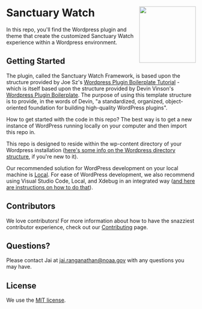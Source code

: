 # Sanctuary Watch <img align="right" width="150" height="150" src="https://github.com/user-attachments/assets/5b053a75-79e7-41d7-bc87-b906b0230771">
In this repo, you'll find the Wordpress plugin and theme that create the customized Sanctuary Watch experience within a Wordpress environment. 


## Getting Started
The plugin, called the Sanctuary Watch Framework, is based upon the structure provided by Joe Sz's [Wordpress Plugin Boilerplate Tutorial](https://github.com/JoeSz/WordPress-Plugin-Boilerplate-Tutorial) - which is itself based upon the structure provided by Devin Vinson's [Wordpress Plugin Boilerplate](https://github.com/DevinVinson/WordPress-Plugin-Boilerplate). The purpose of using this template structure is to provide, in the words of Devin, "a standardized, organized, object-oriented foundation for building high-quality WordPress plugins".

How to get started with the code in this repo? The best way is to get a new instance of WordPress running locally on your computer and then import this repo in.

This repo is designed to reside within the wp-content directory of your Wordpress installation ([here's some info on the Wordpress directory structure](https://www.wpbeginner.com/beginners-guide/beginners-guide-to-wordpress-file-and-directory-structure/), if you're new to it). 

Our recommended solution for WordPress development on your local machine is [Local](https://localwp.com/). For ease of WordPress development, we also recommend using Visual Studio Code, Local, and Xdebug in an integrated way ([and here are instructions on how to do that](https://webdevstudios.com/2022/10/06/debugging-wordpress/)).

## Contributors
We love contributors! For more information about how to have the snazziest contributor experience, check out our [Contributing](CONTRIBUTING.md) page.

## Questions?
Please contact Jai at jai.ranganathan@noaa.gov with any questions you may have.

## License
We use the [MIT license](LICENSE.md).
